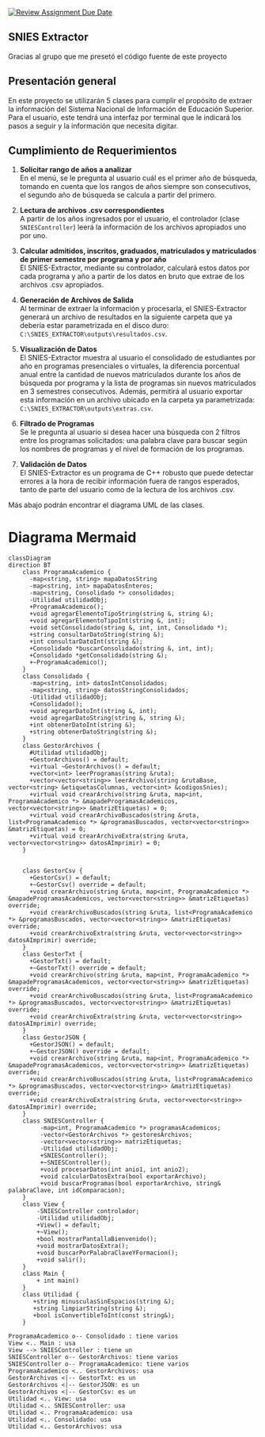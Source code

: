 [![Review Assignment Due Date](https://classroom.github.com/assets/deadline-readme-button-22041afd0340ce965d47ae6ef1cefeee28c7c493a6346c4f15d667ab976d596c.svg)](https://classroom.github.com/a/QApazJy0)

## SNIES Extractor
Gracias al grupo que me presetó el código fuente de este proyecto

## Presentación general
En este proyecto se utilizarán 5 clases para cumplir el propósito de extraer la información del Sistema Nacional de Información de Educación Superior. Para el usuario, este tendrá una interfaz por terminal que le indicará los pasos a seguir y la información que necesita digitar.

## Cumplimiento de Requerimientos

1. **Solicitar rango de años a analizar**  
   En el menú, se le pregunta al usuario cuál es el primer año de búsqueda, tomando en cuenta que los rangos de años siempre son consecutivos, el segundo año de búsqueda se calcula a partir del primero.

2. **Lectura de archivos .csv correspondientes**  
   A partir de los años ingresados por el usuario, el controlador (clase `SNIESController`) leerá la información de los archivos apropiados uno por uno.

3. **Calcular admitidos, inscritos, graduados, matriculados y matriculados de primer semestre por programa y por año**  
   El SNIES-Extractor, mediante su controlador, calculará estos datos por cada programa y año a partir de los datos en bruto que extrae de los archivos .csv apropiados.

4. **Generación de Archivos de Salida**  
   Al terminar de extraer la información y procesarla, el SNIES-Extractor generará un archivo de resultados en la siguiente carpeta que ya debería estar parametrizada en el disco duro:  
   `C:\SNIES_EXTRACTOR\outputs\resultados.csv`.

5. **Visualización de Datos**  
   El SNIES-Extractor muestra al usuario el consolidado de estudiantes por año en programas presenciales o virtuales, la diferencia porcentual anual entre la cantidad de nuevos matriculados durante los años de búsqueda por programa y la lista de programas sin nuevos matriculados en 3 semestres consecutivos. Además, permitirá al usuario exportar esta información en un archivo ubicado en la carpeta ya parametrizada:  
   `C:\SNIES_EXTRACTOR\outputs\extras.csv`.

6. **Filtrado de Programas**  
   Se le pregunta al usuario si desea hacer una búsqueda con 2 filtros entre los programas solicitados: una palabra clave para buscar según los nombres de programas y el nivel de formación de los programas.

7. **Validación de Datos**  
   El SNIES-Extractor es un programa de C++ robusto que puede detectar errores a la hora de recibir información fuera de rangos esperados, tanto de parte del usuario como de la lectura de los archivos .csv.

Más abajo podrán encontrar el diagrama UML de las clases.


# Diagrama Mermaid

```mermaid
classDiagram
direction BT
    class ProgramaAcademico {
      -map<string, string> mapaDatosString
      -map<string, int> mapaDatosEnteros;
      -map<string, Consolidado *> consolidados;
      -Utilidad utilidadObj;
      +ProgramaAcademico();
      +void agregarElementoTipoString(string &, string &);
      +void agregarElementoTipoInt(string &, int);
      +void setConsolidado(string &, int, int, Consolidado *);
      +string consultarDatoString(string &);
      +int consultarDatoInt(string &);
      +Consolidado *buscarConsolidado(string &, int, int);
      +Consolidado *getConsolidado(string &);
      +~ProgramaAcademico();
    }
    class Consolidado {
      -map<string, int> datosIntConsolidados;
      -map<string, string> datosStringConsolidados;
      -Utilidad utilidadObj;
      +Consolidado();
      +void agregarDatoInt(string &, int);
      +void agregarDatoString(string &, string &);
      +int obtenerDatoInt(string &);
      +string obtenerDatoString(string &);
    }
    class GestorArchivos {
      #Utilidad utilidadObj;
      +GestorArchivos() = default;
      +virtual ~GestorArchivos() = default;
      +vector<int> leerProgramas(string &ruta);
      +vector<vector<string>> leerArchivo(string &rutaBase, vector<string> &etiquetasColumnas, vector<int> &codigosSnies);
      +virtual void crearArchivo(string &ruta, map<int, ProgramaAcademico *> &mapadeProgramasAcademicos, vector<vector<string>> &matrizEtiquetas) = 0;
      +virtual void crearArchivoBuscados(string &ruta, list<ProgramaAcademico *> &programasBuscados, vector<vector<string>> &matrizEtiquetas) = 0;
      +virtual void crearArchivoExtra(string &ruta, vector<vector<string>> datosAImprimir) = 0;
    }


    class GestorCsv {
      +GestorCsv() = default;
      +~GestorCsv() override = default;
      +void crearArchivo(string &ruta, map<int, ProgramaAcademico *> &mapadeProgramasAcademicos, vector<vector<string>> &matrizEtiquetas) override;
      +void crearArchivoBuscados(string &ruta, list<ProgramaAcademico *> &programasBuscados, vector<vector<string>> &matrizEtiquetas) override;
      +void crearArchivoExtra(string &ruta, vector<vector<string>> datosAImprimir) override;
    }
    class GestorTxt {
      +GestorTxt() = default;
      +~GestorTxt() override = default;
      +void crearArchivo(string &ruta, map<int, ProgramaAcademico *> &mapadeProgramasAcademicos, vector<vector<string>> &matrizEtiquetas) override;
      +void crearArchivoBuscados(string &ruta, list<ProgramaAcademico *> &programasBuscados, vector<vector<string>> &matrizEtiquetas) override;
      +void crearArchivoExtra(string &ruta, vector<vector<string>> datosAImprimir) override;
    }
    class GestorJSON {
      +GestorJSON() = default;
      +~GestorJSON() override = default;
      +void crearArchivo(string &ruta, map<int, ProgramaAcademico *> &mapadeProgramasAcademicos, vector<vector<string>> &matrizEtiquetas) override;
      +void crearArchivoBuscados(string &ruta, list<ProgramaAcademico *> &programasBuscados, vector<vector<string>> &matrizEtiquetas) override;
      +void crearArchivoExtra(string &ruta, vector<vector<string>> datosAImprimir) override;
    }
    class SNIESController {
         -map<int, ProgramaAcademico *> programasAcademicos;
         -vector<GestorArchivos *> gestoresArchivos;
         -vector<vector<string>> matrizEtiquetas;
         -Utilidad utilidadObj;
         +SNIESController();
         +~SNIESController();
         +void procesarDatos(int anio1, int anio2);
         +void calcularDatosExtra(bool exportarArchivo);
         +void buscarProgramas(bool exportarArchivo, string& palabraClave, int idComparacion);
    }
    class View {
        -SNIESController controlador;
        -Utilidad utilidadObj;
        +View() = default;
        +~View();
        +bool mostrarPantallaBienvenido();
        +void mostrarDatosExtra();
        +void buscarPorPalabraClaveYFormacion();
        +void salir();
    }
    class Main {
        + int main()
    }
    class Utilidad {
       +string minusculasSinEspacios(string &);
       +string limpiarString(string &);
       +bool isConvertibleToInt(const string&);
    }

ProgramaAcademico o-- Consolidado : tiene varios
View <.. Main : usa
View --> SNIESController : tiene un
SNIESController o-- GestorArchivos: tiene varios
SNIESController o-- ProgramaAcademico: tiene varios
ProgramaAcademico <.. GestorArchivos: usa
GestorArchivos <|-- GestorTxt: es un
GestorArchivos <|-- GestorJSON: es un
GestorArchivos <|-- GestorCsv: es un
Utilidad <.. View: usa
Utilidad <.. SNIESController: usa
Utilidad <.. ProgramaAcademico: usa
Utilidad <.. Consolidado: usa
Utilidad <.. GestorArchivos: usa
```

